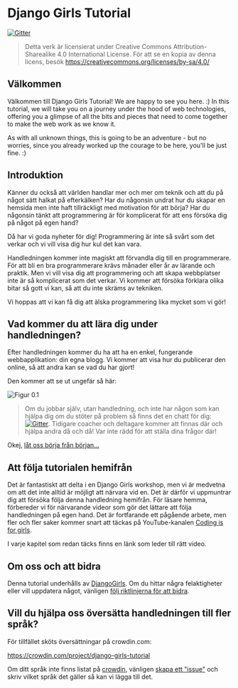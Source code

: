 # Django Girls Tutorial

[![Gitter](https://badges.gitter.im/DjangoGirls/tutorial.svg)](https://gitter.im/DjangoGirls/tutorial)

> Detta verk är licensierat under Creative Commons Attribution-Sharealike 4.0 International License. För att se en kopia av denna licens, besök https://creativecommons.org/licenses/by-sa/4.0/

## Välkommen

Välkommen till Django Girls Tutorial! We are happy to see you here. :) In this tutorial, we will take you on a journey under the hood of web technologies, offering you a glimpse of all the bits and pieces that need to come together to make the web work as we know it.

As with all unknown things, this is going to be an adventure - but no worries, since you already worked up the courage to be here, you'll be just fine. :)

## Introduktion

Känner du också att världen handlar mer och mer om teknik och att du på något sätt halkat på efterkälken? Har du någonsin undrat hur du skapar en hemsida men inte haft tillräckligt med motivation för att börja? Har du någonsin tänkt att programmering är för komplicerat för att ens försöka dig på något på egen hand?

Då har vi goda nyheter för dig! Programmering är inte så svårt som det verkar och vi vill visa dig hur kul det kan vara.

Handledningen kommer inte magiskt att förvandla dig till en programmerare. För att bli en bra programmerare krävs månader eller år av lärande och praktik. Men vi vill visa dig att programmering och att skapa webbplatser inte är så komplicerat som det verkar. Vi kommer att försöka förklara olika bitar så gott vi kan, så att du inte skräms av tekniken.

Vi hoppas att vi kan få dig att älska programmering lika mycket som vi gör!

## Vad kommer du att lära dig under handledningen?

Efter handledningen kommer du ha att ha en enkel, fungerande webbapplikation: din egna blogg. Vi kommer att visa hur du publicerar den online, så att andra kan se vad du har gjort!

Den kommer att se ut ungefär så här:

![Figur 0.1](images/application.png)

> Om du jobbar själv, utan handledning, och inte har någon som kan hjälpa dig om du stöter på problem så finns det en chatt för dig: [![Gitter](https://badges.gitter.im/DjangoGirls/tutorial.svg)](https://gitter.im/DjangoGirls/tutorial). Tidigare coacher och deltagare kommer att finnas där och hjälpa andra då och då! Var inte rädd för att ställa dina frågor där!

Okej, [låt oss börja från början...](./how_the_internet_works/README.md)

## Att följa tutorialen hemifrån

Det är fantastiskt att delta i en Django Girls workshop, men vi är medvetna om att det inte alltid är möjligt att närvara vid en. Det är därför vi uppmuntrar dig att försöka följa denna handledning hemifrån. För läsare hemma, förbereder vi för närvarande videor som gör det lättare att följa handledningen på egen hand. Det är fortfarande ett pågående arbete, men fler och fler saker kommer snart att täckas på YouTube-kanalen [Coding is for girls](https://www.youtube.com/channel/UC0hNd2uW8jTR5K3KBzRuG2A/feed).

I varje kapitel som redan täcks finns en länk som leder till rätt video.

## Om oss och att bidra

Denna tutorial underhålls av [DjangoGirls](https://djangogirls.org/). Om du hittar några felaktigheter eller vill uppdatera något, vänligen [följ riktlinjerna för att bidra](https://github.com/DjangoGirls/tutorial/blob/master/README.md).

## Vill du hjälpa oss översätta handledningen till fler språk?

För tillfället sköts översättningar på crowdin.com:

https://crowdin.com/project/django-girls-tutorial

Om ditt språk inte finns listat på [crowdin](https://crowdin.com/), vänligen [skapa ett "issue"](https://github.com/DjangoGirls/tutorial/issues/new) och skriv vilket språk det gäller så kan vi lägga till det.